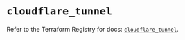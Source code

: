 # `cloudflare_tunnel`

Refer to the Terraform Registry for docs: [`cloudflare_tunnel`](https://registry.terraform.io/providers/cloudflare/cloudflare/4.43.0/docs/resources/tunnel).
